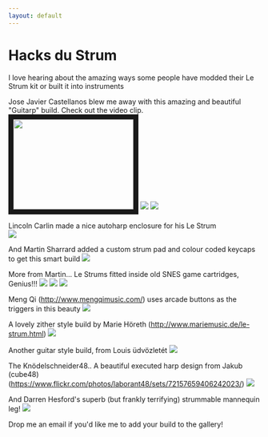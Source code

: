 ```yaml
---
layout: default
---
```


# Hacks du Strum

I love hearing about the amazing ways some people have modded their Le Strum kit or built it into instruments


Jose Javier Castellanos blew me away with this amazing and beautiful "Guitarp" build. Check out the video clip.<br>
<a href="http://www.youtube.com/watch?feature=player_embedded&v=1-J8S7CeuVw
" target="_blank"><img src="http://img.youtube.com/vi/1-J8S7CeuVw/0.jpg" 
width="240" height="180" border="10" /></a>
<img src="./img/userpics2.jpg">
<img src="./img/userpics3.jpg">

Lincoln Carlin made a nice autoharp enclosure for his Le Strum<br>
<img src="./img/userpics4.jpg">

And Martin Sharrard added a custom strum pad and colour coded keycaps to get this smart build
<img src="./img/userpics1.jpg">

More from Martin... Le Strums fitted inside old SNES game cartridges, Genius!!!
<img src="./img/userpics5.jpg">
<img src="./img/userpics6.jpg">
<img src="./img/userpics7.jpg">

Meng Qi (http://www.mengqimusic.com/) uses arcade buttons as the triggers in this beauty
<img src="https://farm8.staticflickr.com/7411/15847740964_3e34ff2a31_o.jpg">

A lovely zither style build by Marie Höreth (http://www.mariemusic.de/le-strum.html)
<img src="./img/userpics11.jpg">

Another guitar style build, from Louis üdvözletét
<img src="./img/userpics9.jpg">

The Knödelschneider48.. A beautiful executed harp design from Jakub (cube48) (https://www.flickr.com/photos/laborant48/sets/72157659406242023/)
<img src="./img/userpics10.jpg">

And Darren Hesford's superb (but frankly terrifying) strummable mannequin leg!
<img src="./img/userpics12.jpg">

Drop me an email if you'd like me to add your build to the gallery!

